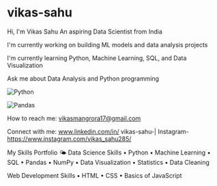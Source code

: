 # vikas-sahu

Hi, I'm Vikas Sahu
An aspiring Data Scientist from India

I'm currently working on building ML models and data analysis projects

I'm currently learning Python, Machine Learning, SQL, and Data Visualization

Ask me about Data Analysis and Python programming

![Python](https://img.shields.io/badge/Python-3776AB?logo=python&logoColor=white)

![Pandas](https://img.shields.io/badge/Pandas-150458?logo=pandas&logoColor=white)


How to reach me: vikasmangrora17@gmail.com

Connect with me:
www.linkedin.com/in/
vikas-sahu-| Instagram-https://www.instagram.com/vikas_sahu285/

My Skills Portfolio 🌤️
Data Science Skills
• Python • Machine Learning • SQL • Pandas • NumPy
• Data Visualization • Statistics • Data Cleaning

Web Development Skills
• HTML • CSS • Basics of JavaScript
